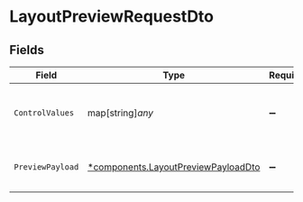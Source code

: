 # LayoutPreviewRequestDto


## Fields

| Field                                                                                     | Type                                                                                      | Required                                                                                  | Description                                                                               |
| ----------------------------------------------------------------------------------------- | ----------------------------------------------------------------------------------------- | ----------------------------------------------------------------------------------------- | ----------------------------------------------------------------------------------------- |
| `ControlValues`                                                                           | map[string]*any*                                                                          | :heavy_minus_sign:                                                                        | Optional control values for layout preview                                                |
| `PreviewPayload`                                                                          | [*components.LayoutPreviewPayloadDto](../../models/components/layoutpreviewpayloaddto.md) | :heavy_minus_sign:                                                                        | Optional payload for layout preview                                                       |